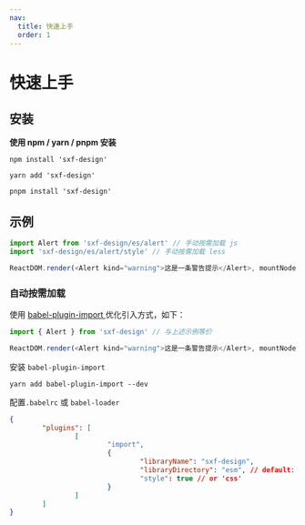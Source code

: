 ```yaml
---
nav:
  title: 快速上手
  order: 1
---
```


# 快速上手

## 安装

**使用 npm / yarn / pnpm 安装**

```shell
npm install 'sxf-design'
```

```shell
yarn add 'sxf-design'
```

```shell
pnpm install 'sxf-design'
```

## 示例

```js
import Alert from 'sxf-design/es/alert' // 手动按需加载 js
import 'sxf-design/es/alert/style' // 手动按需加载 less

ReactDOM.render(<Alert kind="warning">这是一条警告提示</Alert>, mountNode)
```

### 自动按需加载

使用 [babel-plugin-import ](https://www.npmjs.com/package/babel-plugin-import) 优化引入方式，如下：

```js
import { Alert } from 'sxf-design' // 与上述示例等价

ReactDOM.render(<Alert kind="warning">这是一条警告提示</Alert>, mountNode)
```

安装 `babel-plugin-import`

```
yarn add babel-plugin-import --dev
```

配置`.babelrc` 或 `babel-loader`

```json
{
        "plugins": [
                [
                        "import",
                        {
                                "libraryName": "sxf-design",
                                "libraryDirectory": "esm", // default: lib
                                "style": true // or 'css'
                        }
                ]
        ]
}
```
